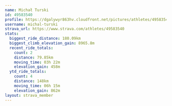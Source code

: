 ```yaml
---
name: Michał Turski
id: 49583540
profile: https://dgalywyr863hv.cloudfront.net/pictures/athletes/49583540/14729338/2/large.jpg
username: michal-turski
strava_url: https://www.strava.com/athletes/49583540
stats:
  biggest_ride_distance: 180.09km
  biggest_climb_elevation_gain: 8965.8m
  recent_ride_totals:
    count: 2
    distance: 79.85km
    moving_time: 03h 22m
    elevation_gain: 458m
  ytd_ride_totals:
    count: 4
    distance: 148km
    moving_time: 06h 15m
    elevation_gain: 862m
layout: strava_member
--- 
```

